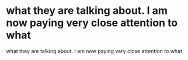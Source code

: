 # what they are talking about. I am now paying very close attention to what

what they are talking about. I am now paying very close attention to what